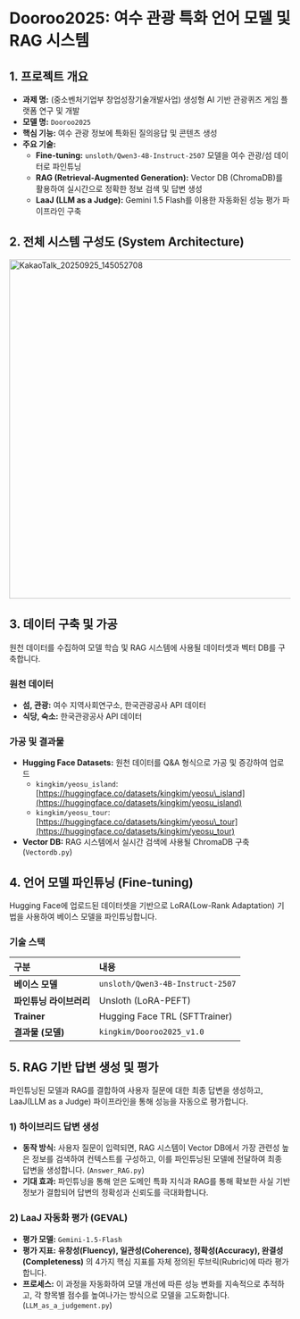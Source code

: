 # Dooroo2025: 여수 관광 특화 언어 모델 및 RAG 시스템

## 1\. 프로젝트 개요

  - **과제 명:** (중소벤처기업부 창업성장기술개발사업) 생성형 AI 기반 관광퀴즈 게임 플랫폼 연구 및 개발
  - **모델 명:** `Dooroo2025`
  - **핵심 기능:** 여수 관광 정보에 특화된 질의응답 및 콘텐츠 생성
  - **주요 기술:**
      - **Fine-tuning:** `unsloth/Qwen3-4B-Instruct-2507` 모델을 여수 관광/섬 데이터로 파인튜닝
      - **RAG (Retrieval-Augmented Generation):** Vector DB (ChromaDB)를 활용하여 실시간으로 정확한 정보 검색 및 답변 생성
      - **LaaJ (LLM as a Judge):** Gemini 1.5 Flash를 이용한 자동화된 성능 평가 파이프라인 구축

## 2\. 전체 시스템 구성도 (System Architecture)
<img width="1218" height="608" alt="KakaoTalk_20250925_145052708" src="https://github.com/user-attachments/assets/a13374b7-1dc3-4a3f-bb56-bb89522d5fb5" />


## 3\. 데이터 구축 및 가공

원천 데이터를 수집하여 모델 학습 및 RAG 시스템에 사용될 데이터셋과 벡터 DB를 구축합니다.

### 원천 데이터

  - **섬, 관광:** 여수 지역사회연구소, 한국관광공사 API 데이터
  - **식당, 숙소:** 한국관광공사 API 데이터

### 가공 및 결과물

  - **Hugging Face Datasets:** 원천 데이터를 Q\&A 형식으로 가공 및 증강하여 업로드
      - `kingkim/yeosu_island`: [https://huggingface.co/datasets/kingkim/yeosu\_island](https://huggingface.co/datasets/kingkim/yeosu_island)
      - `kingkim/yeosu_tour`: [https://huggingface.co/datasets/kingkim/yeosu\_tour](https://huggingface.co/datasets/kingkim/yeosu_tour)
  - **Vector DB:** RAG 시스템에서 실시간 검색에 사용될 ChromaDB 구축 (`Vectordb.py`)

## 4\. 언어 모델 파인튜닝 (Fine-tuning)

Hugging Face에 업로드된 데이터셋을 기반으로 LoRA(Low-Rank Adaptation) 기법을 사용하여 베이스 모델을 파인튜닝합니다.

### 기술 스택

| 구분 | 내용 |
| :--- | :--- |
| **베이스 모델** | `unsloth/Qwen3-4B-Instruct-2507` |
| **파인튜닝 라이브러리** | Unsloth (LoRA-PEFT) |
| **Trainer** | Hugging Face TRL (SFTTrainer) |
| **결과물 (모델)** | `kingkim/Dooroo2025_v1.0` |

## 5\. RAG 기반 답변 생성 및 평가

파인튜닝된 모델과 RAG를 결합하여 사용자 질문에 대한 최종 답변을 생성하고, LaaJ(LLM as a Judge) 파이프라인을 통해 성능을 자동으로 평가합니다.

### 1\) 하이브리드 답변 생성

  - **동작 방식:** 사용자 질문이 입력되면, RAG 시스템이 Vector DB에서 가장 관련성 높은 정보를 검색하여 컨텍스트를 구성하고, 이를 파인튜닝된 모델에 전달하여 최종 답변을 생성합니다. (`Answer_RAG.py`)
  - **기대 효과:** 파인튜닝을 통해 얻은 도메인 특화 지식과 RAG를 통해 확보한 사실 기반 정보가 결합되어 답변의 정확성과 신뢰도를 극대화합니다.

### 2\) LaaJ 자동화 평가 (GEVAL)

  - **평가 모델:** `Gemini-1.5-Flash`
  - **평가 지표:** **유창성(Fluency), 일관성(Coherence), 정확성(Accuracy), 완결성(Completeness)** 의 4가지 핵심 지표를 자체 정의된 루브릭(Rubric)에 따라 평가합니다.
  - **프로세스:** 이 과정을 자동화하여 모델 개선에 따른 성능 변화를 지속적으로 추적하고, 각 항목별 점수를 높여나가는 방식으로 모델을 고도화합니다. (`LLM_as_a_judgement.py`)
